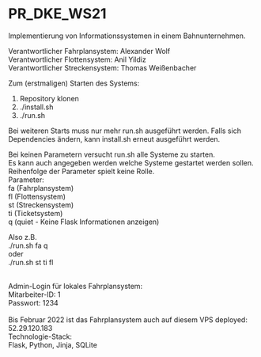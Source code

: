 # PR_DKE_WS21
Implementierung von Informationssystemen in einem Bahnunternehmen.<br>

Verantwortlicher Fahrplansystem: Alexander Wolf<br>
Verantwortlicher Flottensystem: Anil Yildiz<br>
Verantwortlicher Streckensystem: Thomas Weißenbacher

Zum (erstmaligen) Starten des Systems:
1. Repository klonen
2. ./install.sh
3. ./run.sh

Bei weiteren Starts muss nur mehr run.sh ausgeführt werden.
Falls sich Dependencies ändern, kann install.sh erneut ausgeführt werden.

Bei keinen Parametern versucht run.sh alle Systeme zu starten.<br>
Es kann auch angegeben werden welche Systeme gestartet werden sollen.<br>
Reihenfolge der Parameter spielt keine Rolle.<br>
Parameter:<br>
fa (Fahrplansystem)<br>
fl (Flottensystem)<br>
st (Streckensystem)<br>
ti (Ticketsystem)<br>
q  (quiet - Keine Flask Informationen anzeigen)<br>

Also z.B. <br>
./run.sh fa q<br>
oder<br>
./run.sh st ti fl <br>

<br>
Admin-Login für lokales Fahrplansystem:<br>
Mitarbeiter-ID: 1<br>
Passwort: 1234<br>

<br>
Bis Februar 2022 ist das Fahrplansystem auch auf diesem VPS deployed:<br>
52.29.120.183

<br>
Technologie-Stack:<br>
Flask, Python, Jinja, SQLite<br>

